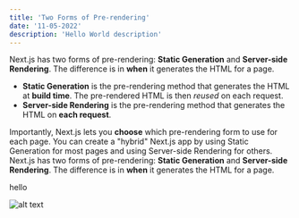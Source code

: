 ```yaml
---
title: 'Two Forms of Pre-rendering'
date: '11-05-2022'
description: 'Hello World description'
---
```


Next.js has two forms of pre-rendering: **Static Generation** and **Server-side Rendering**. The difference is in **when** it generates the HTML for a page.

- **Static Generation** is the pre-rendering method that generates the HTML at **build time**. The pre-rendered HTML is then _reused_ on each request.
- **Server-side Rendering** is the pre-rendering method that generates the HTML on **each request**.

Importantly, Next.js lets you **choose** which pre-rendering form to use for each page. You can create a "hybrid" Next.js app by using Static Generation for most pages and using Server-side Rendering for others.
Next.js has two forms of pre-rendering: **Static Generation** and **Server-side Rendering**. The difference is in **when** it generates the HTML for a page.

<p>hello</p>

![alt text](https://images.pexels.com/photos/674010/pexels-photo-674010.jpeg?auto=compress&cs=tinysrgb&dpr=1&w=500 'image Title')
